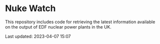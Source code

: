 # Nuke Watch

This repository includes code for retrieving the latest information available on the output of EDF nuclear power plants in the UK.

Last updated: 2023-04-07 15:07